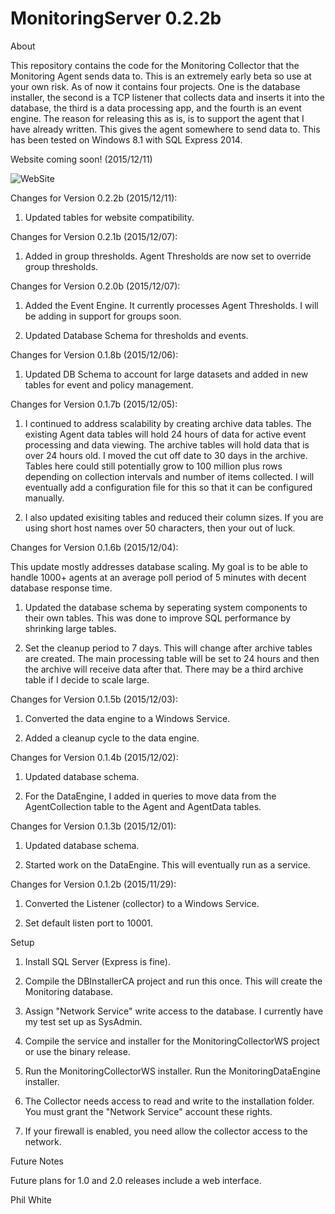 # MonitoringServer 0.2.2b

About

This repository contains the code for the Monitoring Collector that the Monitoring Agent sends data to.  This is an extremely early beta so use at your own risk.  As of now it contains four projects.  One is the database installer, the second is a TCP listener that collects data and inserts it into the database, the third is a data processing app, and the fourth is an event engine.  The reason for releasing this as is, is to support the agent that I have already written.  This gives the agent somewhere to send data to.  This has been tested on Windows 8.1 with SQL Express 2014.  


Website coming soon! (2015/12/11)

![WebSite](https://raw.githubusercontent.com/philipcwhite/MonitoringServer/master/WebSite.png)


Changes for Version 0.2.2b (2015/12/11):

1. Updated tables for website compatibility.  
 

Changes for Version 0.2.1b (2015/12/07):

1. Added in group thresholds.  Agent Thresholds are now set to override group thresholds.  

Changes for Version 0.2.0b (2015/12/07):

1.  Added the Event Engine.  It currently processes Agent Thresholds.  I will be adding in support for groups soon.

2.  Updated Database Schema for thresholds and events.

Changes for Version 0.1.8b (2015/12/06):

1. Updated DB Schema to account for large datasets and added in new tables for event and policy management.

Changes for Version 0.1.7b (2015/12/05):

1.  I continued to address scalability by creating archive data tables.  The existing Agent data tables will hold 24 hours of data for active event processing and data viewing.  The archive tables will hold data that is over 24 hours old.  I moved the cut off date to 30 days in the archive.  Tables here could still potentially grow to 100 million plus rows depending on collection intervals and number of items collected.  I will eventually add a configuration file for this so that it can be configured manually.

2.  I also updated exisiting tables and reduced their column sizes.  If you are using short host names over 50 characters, then your out of luck. 

Changes for Version 0.1.6b (2015/12/04):

This update mostly addresses database scaling.  My goal is to be able to handle 1000+ agents at an average poll period of 5 minutes with decent database response time.

1.  Updated the database schema by seperating system components to their own tables.  This was done to improve SQL performance by shrinking large tables.

2.  Set the cleanup period to 7 days.  This will change after archive tables are created.  The main processing table will be set to 24 hours and then the archive will receive data after that.  There may be a third archive table if I decide to scale large.  

Changes for Version 0.1.5b (2015/12/03):

1.  Converted the data engine to a Windows Service.

2.  Added a cleanup cycle to the data engine.  

Changes for Version 0.1.4b (2015/12/02):

1.  Updated database schema.

2.  For the DataEngine, I added in queries to move data from the AgentCollection table to the Agent and AgentData tables.

Changes for Version 0.1.3b (2015/12/01):

1. Updated database schema. 

2. Started work on the DataEngine.  This will eventually run as a service.  

Changes for Version 0.1.2b (2015/11/29):

1. Converted the Listener (collector) to a Windows Service.

2. Set default listen port to 10001.


Setup

1. Install SQL Server (Express is fine).  

2. Compile the DBInstallerCA project and run this once.  This will create the Monitoring database.

3. Assign "Network Service" write access to the database.  I currently have my test set up as SysAdmin.  

4. Compile the service and installer for the MonitoringCollectorWS project or use the binary release.

5. Run the MonitoringCollectorWS installer.  Run the MonitoringDataEngine installer.

6. The Collector needs access to read and write to the installation folder.  You must grant the "Network Service" account these rights.  

7. If your firewall is enabled, you need allow the collector access to the network.
 


Future Notes 

Future plans for 1.0 and 2.0 releases include a web interface.

Phil White 